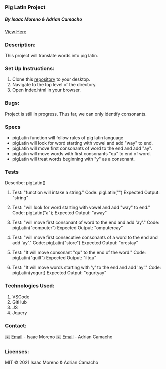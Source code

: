 ### Pig Latin Project

##### By Isaac Moreno & Adrian Camacho

[View Here](https://github.com/isaacrmoreno/pig-latin)

### Description:

This project will translate words into pig latin. 

### Set Up Instructions:

1. Clone this [repository](https://github.com/isaacrmoreno/pig-latin.git) to your desktop.
2. Navigate to the top level of the directory.
3. Open Index.html in your browser.

### Bugs:

  Project is still in progress. Thus far, we can only identify consonants. 

### Specs

* pigLatin function will follow rules of pig latin language
* pigLatin will look for word starting with vowel and add "way" to end.
* pigLatin will move first consonants of word to the end and add "ay".
* pigLatin will move words with first consonants "qu" to end of word.
* pigLatin will treat words beginning with "y" as a consonant.

### Tests
Describe: pigLatin()

1. Test: "function will intake a string."
    Code: pigLatin("")
    Expected Output: "string"

2.  Test: "will look for word starting with vowel and add "way" to end."
    Code: pigLatin("a");
    Expected Output: "away"

3. Test: "will move first consonant of word to the end and add 'ay'."
    Code: pigLatin("computer")
    Expected Output: "omputercay"

4. Test: "will move first consecutive consonants of a word to the end and add 'ay'."
    Code: pigLatin("store")
    Expected Output: "orestay"      

5. Test: "It will move consonant "qu" to the end of the word."
   Code: pigLatin("quilt")
   Expected Output: "iltqu"

6. Test: "It will move words starting with 'y' to the end and add 'ay'."
   Code: pigLatin(yogurt)
   Expected Output: "ogurtyay"  

### Technologies Used:

1. VSCode
2. GitHub
3. JS
4. Jquery

### Contact:

✉️ [Email](mailto:ipdxcreative@gmail.com) - Isaac Moreno
✉️ [Email](adriancamacho18@gmail.com) - Adrian Camacho

### Licenses:

MIT &copy; 2021 Isaac Moreno & Adrian Camacho